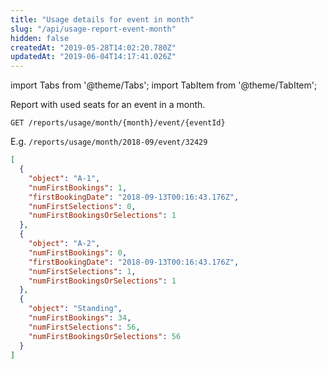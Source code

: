 ```yaml
---
title: "Usage details for event in month"
slug: "/api/usage-report-event-month"
hidden: false
createdAt: "2019-05-28T14:02:20.780Z"
updatedAt: "2019-06-04T14:17:41.026Z"
---
```


import Tabs from '@theme/Tabs';
import TabItem from '@theme/TabItem';

Report with used seats for an event in a month.

```
GET /reports/usage/month/{month}/event/{eventId}
```

E.g. `/reports/usage/month/2018-09/event/32429`

```json
[
  {
    "object": "A-1",
    "numFirstBookings": 1,
    "firstBookingDate": "2018-09-13T00:16:43.176Z",
    "numFirstSelections": 0,
    "numFirstBookingsOrSelections": 1
  },
  {
    "object": "A-2",
    "numFirstBookings": 0,
    "firstBookingDate": "2018-09-13T00:16:43.176Z",
    "numFirstSelections": 1,
    "numFirstBookingsOrSelections": 1
  },
  {
    "object": "Standing",
    "numFirstBookings": 34,
    "numFirstSelections": 56,
    "numFirstBookingsOrSelections": 56
  }
]
```

